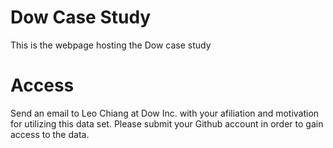 # Dow Case Study

This is the webpage hosting the Dow case study

# Access

Send an email to Leo Chiang at Dow Inc. with your afiliation and motivation for utilizing this data set.  Please submit your Github account in order to gain access to the data.

